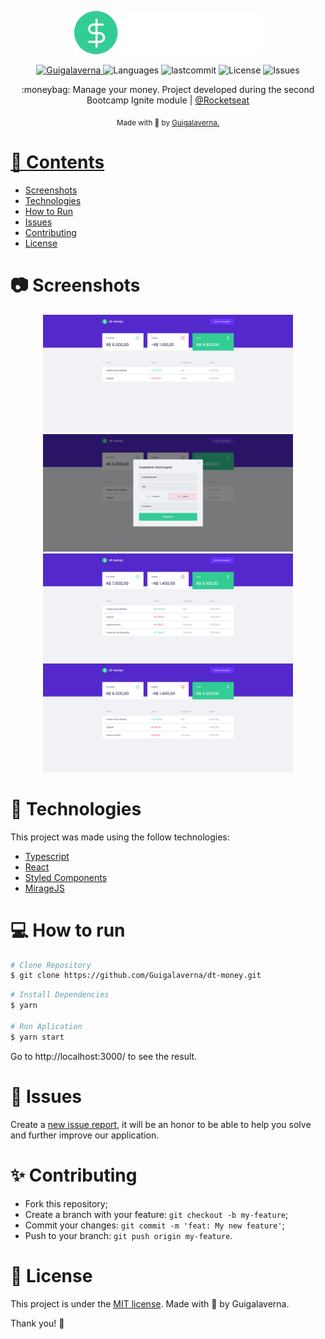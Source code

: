 <p align="center">
   <img src="./.github/logo.svg" alt="Move It" width="300"/>
</p>

<p align="center">	
   <a href="https://www.linkedin.com/in/leonne-sousa-brito/">
      <img alt="Guigalaverna" src="https://img.shields.io/badge/-Guigalaverna-5965e0?style=flat&logo=Linkedin&logoColor=white" />
   </a>
  <img alt="Languages" src="https://img.shields.io/github/languages/count/Guigalaverna/dt-money?color=%235963C5" />
  <img alt="lastcommit" src="https://img.shields.io/github/last-commit/Guigalaverna/dt-money?color=%235761C3" />
  <img alt="License" src="https://img.shields.io/github/license/Guigalaverna/dt-money?color=%235E69D7" />
  <img alt="Issues" src="https://img.shields.io/github/issues/Guigalaverna/dt-money?color=%235965E0">
</p>

<p align="center">
  :moneybag: Manage your money. Project developed during the second Bootcamp Ignite module | <a href="https://github.com/Rocketseat">@Rocketseat</a>
</p>

<div align="center">
  <sub> Made with 💖 by
    <a href="https://github.com/Guigalaverna">Guigalaverna.
  </sub>
</div>

# 📌 Contents

- [Screenshots](#camera-screenshot)
- [Technologies](#rocket-technologies)
- [How to Run](#computer-how-to-run)
- [Issues](#bug-issues)
- [Contributing](#sparkles-issues)
- [License](#page_facing_up-license)

# :camera: Screenshots

<div align="center">
   <img src="./.github/screen1.png" width="400px">
   <img src="./.github/screen2.png" width="400px">
   <img src="./.github/screen3.png" width="400px">
   <img src="./.github/screen4.png" width="400px">
</div>

# :rocket: Technologies

This project was made using the follow technologies:

- [Typescript](https://www.typescriptlang.org/)
- [React](https://reactjs.org/)
- [Styled Components](https://styled-components.com/)
- [MirageJS](https://miragejs.com/)

# :computer: How to run

```bash
# Clone Repository
$ git clone https://github.com/Guigalaverna/dt-money.git
```

```bash
# Install Dependencies
$ yarn

# Run Aplication
$ yarn start
```

Go to http://localhost:3000/ to see the result.

# :bug: Issues

Create a <a href="https://github.com/Guigalaverna/dt-money/issues">new issue report</a>, it will be an honor to be able to help you solve and further improve our application.

# :sparkles: Contributing

- Fork this repository;
- Create a branch with your feature: `git checkout -b my-feature`;
- Commit your changes: `git commit -m 'feat: My new feature'`;
- Push to your branch: `git push origin my-feature`.

# :page_facing_up: License

This project is under the [MIT license](./LICENSE).
Made with 💖 by Guigalaverna.

Thank you! 🌠
